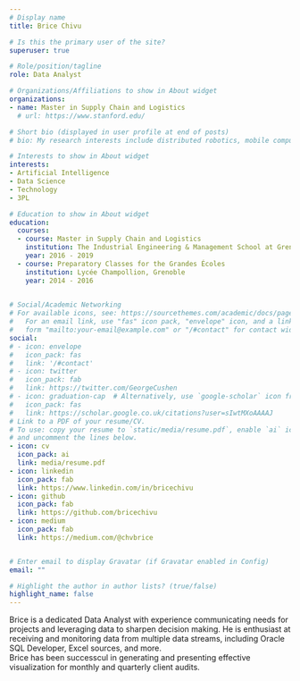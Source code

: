 ```yaml
---
# Display name
title: Brice Chivu

# Is this the primary user of the site?
superuser: true

# Role/position/tagline
role: Data Analyst

# Organizations/Affiliations to show in About widget
organizations:
- name: Master in Supply Chain and Logistics
  # url: https://www.stanford.edu/

# Short bio (displayed in user profile at end of posts)
# bio: My research interests include distributed robotics, mobile computing and programmable matter.

# Interests to show in About widget
interests:
- Artificial Intelligence
- Data Science
- Technology
- 3PL

# Education to show in About widget
education:
  courses:
  - course: Master in Supply Chain and Logistics
    institution: The Industrial Engineering & Management School at Grenoble Institute of Technology
    year: 2016 - 2019
  - course: Preparatory Classes for the Grandes Écoles
    institution: Lycée Champollion, Grenoble 
    year: 2014 - 2016
  

# Social/Academic Networking
# For available icons, see: https://sourcethemes.com/academic/docs/page-builder/#icons
#   For an email link, use "fas" icon pack, "envelope" icon, and a link in the
#   form "mailto:your-email@example.com" or "/#contact" for contact widget.
social:
# - icon: envelope
#   icon_pack: fas
#   link: '/#contact'
# - icon: twitter
#   icon_pack: fab
#   link: https://twitter.com/GeorgeCushen
# - icon: graduation-cap  # Alternatively, use `google-scholar` icon from `ai` icon pack
#   icon_pack: fas
#   link: https://scholar.google.co.uk/citations?user=sIwtMXoAAAAJ
# Link to a PDF of your resume/CV.
# To use: copy your resume to `static/media/resume.pdf`, enable `ai` icons in `params.toml`, 
# and uncomment the lines below.
- icon: cv
  icon_pack: ai
  link: media/resume.pdf
- icon: linkedin
  icon_pack: fab
  link: https://www.linkedin.com/in/bricechivu
- icon: github
  icon_pack: fab
  link: https://github.com/bricechivu
- icon: medium
  icon_pack: fab
  link: https://medium.com/@chvbrice


# Enter email to display Gravatar (if Gravatar enabled in Config)
email: ""

# Highlight the author in author lists? (true/false)
highlight_name: false
---
```


Brice is a dedicated Data Analyst with experience communicating needs for projects and leveraging data to sharpen decision making. He is enthusiast at receiving and monitoring data from multiple data streams, including Oracle SQL Developer, Excel sources, and more. <br/> Brice has been successcul in generating and presenting effective visualization for monthly and quarterly client audits.



<!-- {{< icon name="download" pack="fas" >}} Download my {{< staticref "media/demo_resume.pdf" "newtab" >}}resumé{{< /staticref >}}. -->
